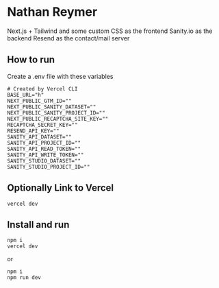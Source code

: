 # Nathan Reymer
Next.js + Tailwind and some custom CSS as the frontend
Sanity.io as the backend
Resend as the contact/mail server


## How to run
Create a .env file with these variables
```
# Created by Vercel CLI
BASE_URL="h"
NEXT_PUBLIC_GTM_ID=""
NEXT_PUBLIC_SANITY_DATASET=""
NEXT_PUBLIC_SANITY_PROJECT_ID=""
NEXT_PUBLIC_RECAPTCHA_SITE_KEY=""
RECAPTCHA_SECRET_KEY=""
RESEND_API_KEY=""
SANITY_API_DATASET=""
SANITY_API_PROJECT_ID=""
SANITY_API_READ_TOKEN=""
SANITY_API_WRITE_TOKEN=""
SANITY_STUDIO_DATASET=""
SANITY_STUDIO_PROJECT_ID=""
```

## Optionally Link to Vercel
```
vercel dev
```
## Install and run
```
npm i
vercel dev
```
or 
```
npm i
npm run dev
```
